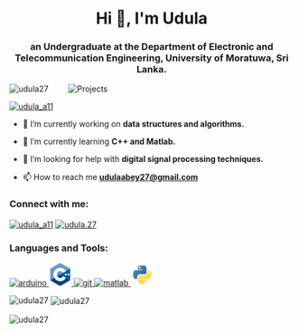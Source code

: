 <h1 align="center">Hi 👋, I'm Udula</h1>
<h3 align="center">an Undergraduate at the Department of Electronic and Telecommunication Engineering, University of Moratuwa, Sri Lanka.</h3>
<img align="right" alt="Projects" width="400" src="https://cdn.dribbble.com/users/330915/screenshots/3587000/media/343cb53c87e313181d99248d3071bc77.gif">


<p align="left"> <img src="https://komarev.com/ghpvc/?username=udula27&label=Profile%20views&color=0e75b6&style=flat" alt="udula27" /> </p>

<p align="left"> <a href="https://twitter.com/udula_a11" target="blank"><img src="https://img.shields.io/twitter/follow/udula_a11?logo=twitter&style=for-the-badge" alt="udula_a11" /></a> </p>

- 🔭 I’m currently working on **data structures and algorithms.**

- 🌱 I’m currently learning **C++ and Matlab.**

- 🤝 I’m looking for help with **digital signal processing techniques.**

- 📫 How to reach me **udulaabey27@gmail.com**

<h3 align="left">Connect with me:</h3>
<p align="left">
<a href="https://twitter.com/udula_a11" target="blank"><img align="center" src="https://raw.githubusercontent.com/rahuldkjain/github-profile-readme-generator/master/src/images/icons/Social/twitter.svg" alt="udula_a11" height="30" width="40" /></a>
<a href="https://instagram.com/udula.27" target="blank"><img align="center" src="https://raw.githubusercontent.com/rahuldkjain/github-profile-readme-generator/master/src/images/icons/Social/instagram.svg" alt="udula.27" height="30" width="40" /></a>
</p>

<h3 align="left">Languages and Tools:</h3>
<p align="left"> <a href="https://www.arduino.cc/" target="_blank" rel="noreferrer"> <img src="https://cdn.worldvectorlogo.com/logos/arduino-1.svg" alt="arduino" width="40" height="40"/> </a> <a href="https://www.w3schools.com/cpp/" target="_blank" rel="noreferrer"> <img src="https://raw.githubusercontent.com/devicons/devicon/master/icons/cplusplus/cplusplus-original.svg" alt="cplusplus" width="40" height="40"/> </a> <a href="https://git-scm.com/" target="_blank" rel="noreferrer"> <img src="https://www.vectorlogo.zone/logos/git-scm/git-scm-icon.svg" alt="git" width="40" height="40"/> </a> <a href="https://www.mathworks.com/" target="_blank" rel="noreferrer"> <img src="https://upload.wikimedia.org/wikipedia/commons/2/21/Matlab_Logo.png" alt="matlab" width="40" height="40"/> </a> <a href="https://www.python.org" target="_blank" rel="noreferrer"> <img src="https://raw.githubusercontent.com/devicons/devicon/master/icons/python/python-original.svg" alt="python" width="40" height="40"/> </a> </p>

<p><img align="left" src="https://github-readme-stats.vercel.app/api/top-langs?username=udula27&show_icons=true&locale=en&layout=compact" alt="udula27" /></p>

<p>&nbsp;<img align="center" src="https://github-readme-stats.vercel.app/api?username=udula27&show_icons=true&locale=en" alt="udula27" /></p>

<p><img align="center" src="https://github-readme-streak-stats.herokuapp.com/?user=udula27&" alt="udula27" /></p>




